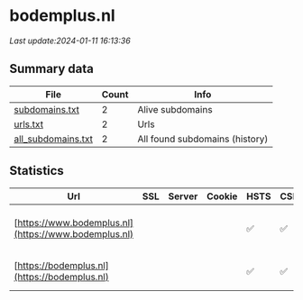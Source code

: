 # bodemplus.nl
*Last update:2024-01-11 16:13:36*
## Summary data
| File       | Count | Info |
|------------|-------|------|
|[subdomains.txt](/data/bodemplus/subdomains.txt)|2|Alive subdomains|
|[urls.txt](/data/bodemplus/urls.txt)|2|Urls|
|[all_subdomains.txt](/data/bodemplus/all_subdomains.txt)|2|All found subdomains (history)|
## Statistics
| Url | SSL | Server | Cookie | HSTS | CSP | XFO | XXP | RP | Tech |
|------------|-------|------|------|------|------|------|------|------|------|
|[https://www.bodemplus.nl](https://www.bodemplus.nl)| | | |:white_check_mark: |:white_check_mark: |:white_check_mark: |:white_check_mark: |Google Tag Manager H...|
|[https://bodemplus.nl](https://bodemplus.nl)| | | |:white_check_mark: |:white_check_mark: |:white_check_mark: |:white_check_mark: |HSTS Microsoft ASP.N...|